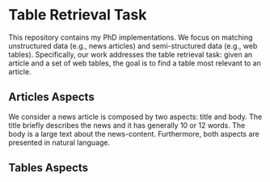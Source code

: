 # Table Retrieval Task

This repository contains my PhD implementations. We focus on matching unstructured data (e.g., news articles) and semi-structured data (e.g., web tables). Specifically, our work addresses the table retrieval task: given an article and a set of web tables, the goal is to find a table most relevant to an article.

## Articles Aspects

We consider a news article is composed by two aspects: title and body. The title briefly describes the news and it has generally 10 or 12 words. The body is a large text about the news-content. Furthermore, both aspects are presented in natural language.

## Tables Aspects
